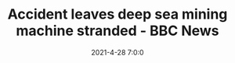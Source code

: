 ---
"title": "Accident leaves deep sea mining machine stranded - BBC News"
"date": "2021-4-28 7:0:0"
"feed_name": "GOOGLENEWSMINING"
"feed_website": "https://news.google.com/search?q=mining%2Bincident&hl=en-US&gl=US&ceid=US:en"
"feed_rss": "https://news.google.com/rss/search?q=mining%2Bincident&hl=en-US&gl=US&ceid=US:en"
"link": "https://www.bbc.co.uk/news/science-environment-56921773"
"file": "_posts/2021-1-1-0a0f963db7ee13bbfa47a16a41ccf73c9e68a7b5.md"
"accident": "1"
"drilling": "0"
---